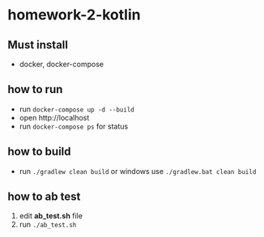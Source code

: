 # homework-2-kotlin

## Must install
- docker, docker-compose

## how to run
- run `docker-compose up -d --build`
- open http://localhost
- run `docker-compose ps` for status

## how to build
- run `./gradlew clean build` or windows use `./gradlew.bat clean build`

## how to ab test
1. edit **ab_test.sh** file
2. run `./ab_test.sh`